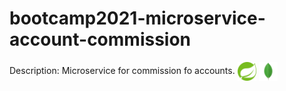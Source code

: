 # bootcamp2021-microservice-account-commission 

Description: Microservice for commission fo accounts.
<img align="center" alt="spring" height="30" width="30" src="https://raw.githubusercontent.com/devicons/devicon/master/icons/spring/spring-original.svg">
<img align="center" alt="mongodb" height="30" width="30" src="https://raw.githubusercontent.com/devicons/devicon/master/icons/mongodb/mongodb-original.svg">
